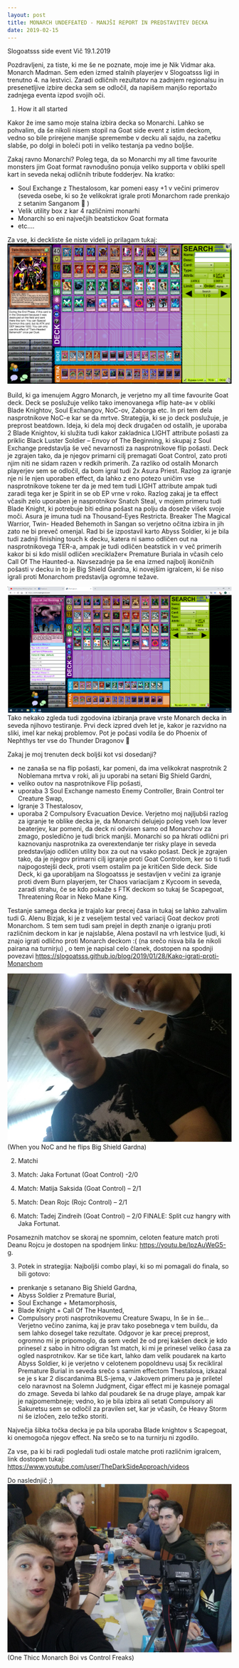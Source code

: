 ```yaml
---
layout: post
title: MONARCH UNDEFEATED - MANJŠI REPORT IN PREDSTAVITEV DECKA
date: 2019-02-15
---
```

Slogoatsss side event Vič 19.1.2019

Pozdravljeni,
za tiste, ki me še ne poznate, moje ime je Nik Vidmar aka. Monarch Madman. Sem eden izmed stalnih playerjev v Slogoatsss ligi in trenutno 4. na lestvici. Zaradi odličnih rezultatov na zadnjem regionalsu in presenetljive izbire decka sem se odločil, da napišem manjšo reportažo zadnjega eventa izpod svojih oči. 

1. How it all started

Kakor že ime samo moje stalna izbira decka so Monarchi. Lahko se pohvalim, da še nikoli nisem stopil na Goat side event z istim deckom, vedno so bile prirejene manjše spremembe v decku ali sajdu, na začetku slabše, po dolgi in boleči poti in veliko testanja pa vedno boljše.

Zakaj ravno Monarchi? 
Poleg tega, da so Monarchi my all time favourite monsters jim Goat format ravnodušno ponuja veliko supporta v obliki spell kart in seveda nekaj odličnih tribute fodderjev. Na kratko:
- Soul Exchange z Thestalosom, kar pomeni easy +1 v večini primerov (seveda osebe, ki so že velikokrat igrale proti Monarchom rade prenkajo z setanim Sanganom  )
- Velik utility box z kar 4 različnimi monarhi
- Monarchi so eni največjih beatstickov Goat formata
- etc....

Za vse, ki deckliste še niste videli jo prilagam tukaj: 
<img src="https://raw.githubusercontent.com/slogoatsss/slogoatsss.github.io/master/_posts/pics/nik%20report%20decklist.png" alt="GOATs" id="autosizeImage">

Build, ki ga imenujem Aggro Monarch, je verjetno my all time favourite Goat deck. Deck se poslužuje veliko tako imenovanega »flip hate-a« v obliki Blade Knightov, Soul Exchangov, NoC-ov, Zaborga etc. In pri tem dela nasprotnikove NoC-e kar se da mrtve. Strategija, ki se jo deck poslužuje, je preprost beatdown. Ideja, ki dela moj deck drugačen od ostalih, je uporaba 2 Blade Knightov, ki služita tudi kakor zakladnica LIGHT attribute pošasti za priklic Black Luster Soldier – Envoy of The Beginning, ki skupaj z Soul Exchange predstavlja še več nevarnosti za nasprotnikove flip pošasti. Deck je zgrajen tako, da je njegov primarni cilj premagati Goat Control, zato proti njim niti ne sidam razen v redkih primerih.
Za razliko od ostalih Monarch playerjev sem se odločil, da bom igral tudi 2x Asura Priest. Razlog za igranje nje ni le njen uporaben effect, da lahko z eno potezo uničim vse nasprotnikove tokene ter da je med tem tudi LIGHT attribute ampak tudi zaradi tega ker je Spirit in se ob EP vrne v roko. Razlog zakaj je ta effect včasih zelo uporaben je nasprotnikov Snatch Steal, v mojem primeru tudi Blade Knight, ki potrebuje biti edina pošast na polju da doseže višek svoje moči. Asura je imuna tudi na Thousand-Eyes Restricta. Breaker The Magical Warrior, Twin- Headed Behemoth in Sangan so verjetno očitna izbira in jih zato ne bi preveč omenjal. Rad bi še izpostavil karto Abyss Soldier, ki je bila tudi zadnji finishing touch k decku, katera ni samo odličen out na nasprotnikovega TER-a, ampak je tudi odličen beatstick in v več primerih kakor bi si kdo mislil odličen »reciklažer« Premature Buriala in včasih celo Call Of The Haunted-a. Navsezadnje pa še ena izmed najbolj ikoničnih pošasti v decku in to je Big Shield Gardna, ki novejšim igralcem, ki še niso igrali proti Monarchom predstavlja ogromne težave.

<img src="https://raw.githubusercontent.com/slogoatsss/slogoatsss.github.io/master/_posts/pics/nik%20report%201.png" alt="GOATs" id="autosizeImage">
Tako nekako zgleda tudi zgodovina izbiranja prave vrste Monarch decka in seveda njihovo testiranje. Prvi deck izpred dveh let je, kakor je razvidno na sliki, imel kar nekaj problemov. Pot je počasi vodila še do Phoenix of Nephthys ter vse do Thunder Dragonov 

Zakaj je moj trenuten deck boljši kot vsi dosedanji?
- ne zanaša se na flip pošasti, kar pomeni, da ima velikokrat nasprotnik 2 Noblemana mrtva v roki, ali ju uporabi na setani Big Shield Gardni,
- veliko outov na nasprotnikove Flip pošasti,
- uporaba 3 Soul Exchange namesto Enemy Controller, Brain Control ter Creature Swap,
- Igranje 3 Thestalosov,
- uporaba 2 Compulsory Evacuation Device.
Verjetno moj najljubši razlog za igranje te oblike decka je, da Monarchi delujejo poleg vseh low lever beaterjev, kar pomeni, da deck ni odvisen samo od Monarchov za zmago, posledično je tudi brick manjši. Monarchi so pa hkrati odlični pri kaznovanju nasprotnika za overextendanje ter risky playe in seveda predstavljajo odličen utility box za out na vsako pošast. 
Deck je zgrajen tako, da je njegov primarni cilj igranje proti Goat Controlom, ker so ti tudi najpogostejši deck, proti vsem ostalim pa je kritičen Side deck. 
Side Deck, ki ga uporabljam na Slogoatsss je sestavljen v večini za igranje proti dvem Burn playerjem, ter Chaos variacijam z Kycoom in seveda, zaradi strahu, če se kdo pokaže s FTK deckom so tukaj še Scapegoat, Threatening Roar in Neko Mane King. 

Testanje samega decka je trajalo kar precej časa in tukaj se lahko zahvalim tudi G. Alenu Bizjak, ki je z veseljem testal več variacij Goat deckov proti Monarchom. S tem sem tudi sam prejel in depth znanje o igranju proti različnim deckom in kar je najslabše, Alena postavil na vrh lestvice ljudi, ki znajo igrati odlično proti Monarch deckom :( (na srečo nisva bila še nikoli pairana na turnirju) , o tem je napisal celo članek, dostopen na spodnji povezavi https://slogoatsss.github.io/blog/2019/01/28/Kako-igrati-proti-Monarchom

<img src="https://raw.githubusercontent.com/slogoatsss/slogoatsss.github.io/master/_posts/pics/nik%20report%202.jpg" alt="GOATs" id="autosizeImage">
(When you NoC and he flips Big Shield Gardna)

2. Matchi

1. Match: Jaka Fortunat (Goat Control) -2/0
2. Match: Matija Saksida (Goat Control) – 2/1
3. Match: Dean Rojc (Rojc Control) – 2/1
4. Match: Tadej Zindreih (Goat Control) – 2/0
FINALE: Split cuz hangry with Jaka Fortunat. 

Posameznih matchov se skoraj ne spomnim, celoten feature match proti Deanu Rojcu je dostopen na spodnjem linku: https://youtu.be/lpzAuWeG5-g.

3. Potek in strategija: 
Najboljši combo playi, ki so mi pomagali do finala, so bili gotovo:
- prenkanje s setanano Big Shield Gardna,
- Abyss Soldier z Premature Burial,
- Soul Exchange + Metamorphosis,
- Blade Knight + Call Of The Haunted,
- Compulsory proti nasprotnikovemu Creature Swapu,
In še in še...
Verjetno večino zanima, kaj je prav tako posebnega v tem buildu, da sem lahko dosegel take rezultate. Odgovor je kar precej preprost, ogromno mi je pripomoglo, da sem vedel že od prej kakšen deck je kdo prinesel z sabo in hitro odigran 1st match, ki mi je prinesel veliko časa za ogled nasprotnikov. 
Kar se tiče kart, lahko dam velik poudarek na karto Abyss Soldier, ki je verjetno v celotenem popoldnevu usaj 5x recikliral Premature Burial in seveda srečo s samim effectom Thestalosa, izkazal se je s kar 2 discardanima BLS-jema, v Jakovem primeru pa je priletel celo naravnost na Solemn Judgment, čigar effect mi je kasneje pomagal do zmage. 
Seveda bi lahko dal poudarek še na druge playe, ampak kar je najpomembneje; vedno, ko je bila izbira ali setati Compulsory ali Sakuretsu sem se odločil za pravilen set, kar je včasih, če Heavy Storm ni še izločen, zelo težko storiti.

Največja šibka točka decka je pa bila uporaba Blade knightov s Scapegoat, ki onemogoča njegov effect. Na srečo se to na turnirju ni zgodilo. 

Za vse, pa ki bi radi pogledali tudi ostale matche proti različnim igralcem, link dostopen tukaj: 
https://www.youtube.com/user/TheDarkSideApproach/videos


Do naslednjič ;) 
<img src="https://raw.githubusercontent.com/slogoatsss/slogoatsss.github.io/master/_posts/pics/nik%20report%203.jpg" alt="GOATs" id="autosizeImage">
(One Thicc Monarch Boi vs Control Freaks)
